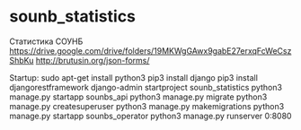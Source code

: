 # sounb_statistics
Статистика СОУНБ
https://drive.google.com/drive/folders/19MKWgGAwx9gabE27erxqFcWeCszShbKu
http://brutusin.org/json-forms/ 



Startup:
sudo apt-get install python3
pip3 install django
pip3 install djangorestframework
django-admin startproject sounb_statistics
python3 manage.py startapp sounbs_api
python3 manage.py migrate
python3 manage.py createsuperuser
python3 manage.py makemigrations
python3 manage.py startapp sounbs_operator
python3 manage.py runserver 0:8080
